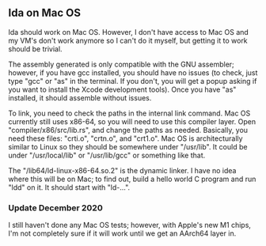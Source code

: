 ## Ida on Mac OS

Ida should work on Mac OS. However, I don't have access to Mac OS and my VM's don't work anymore so I can't do it myself, but getting it to work should be trivial.

The assembly generated is only compatible with the GNU assembler; however, if you have gcc installed, you should have no issues (to check, just type "gcc" or "as" in the terminal. If you don't, you will get a popup asking if you want to install the Xcode development tools). Once you have "as" installed, it should assemble without issues.

To link, you need to check the paths in the internal link command. Mac OS currently still uses x86-64, so you will need to use this compiler layer. Open "compiler/x86/src/lib.rs", and change the paths as needed. Basically, you need these files: "crti.o", "crtn.o", and "crt1.o". Mac OS is architecturally similar to Linux so they should be somewhere under "/usr/lib". It could be under "/usr/local/lib" or "/usr/lib/gcc" or something like that.

The "/lib64/ld-linux-x86-64.so.2" is the dynamic linker. I have no idea where this will be on Mac; to find out, build a hello world C program and run "ldd" on it. It should start with "ld-...".

### Update December 2020

I still haven't done any Mac OS tests; however, with Apple's new M1 chips, I'm not completely sure if it will work until we get an AArch64 layer in.


